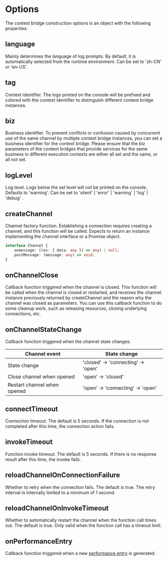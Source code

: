 # Options

The context bridge construction options is an object with the following properties:

## language

Mainly determines the language of log prompts. By default, it is automatically selected from the runtime environment. Can be set to 'zh-CN' or 'en-US'.

## tag

Context identifier. The logs printed on the console will be prefixed and colored with the context identifier to distinguish different context bridge instances.

## biz

Business identifier. To prevent conflicts or confusion caused by concurrent use of the same channel by multiple context bridge instances,
you can set a business identifier for the context bridge.
Please ensure that the biz parameters of the context bridges
that provide services for the same business in different execution contexts are either all set and the same, or all not set.

## logLevel

Log level. Logs below the set level will not be printed on the console.
Defaults to 'warning'. Can be set to 'silent' | 'error' | 'warning' | 'log' | 'debug' .

## createChannel

Channel factory function. Establishing a connection requires creating a channel, and this function will be called. Expects to return an instance implementing the channel interface or a Promise object.

```typescript
interface Channel {
    onmessage: ((ev: { data: any }) => any) | null;
    postMessage: (message: any) => void;
}
```

## onChannelClose

Callback function triggered when the channel is closed. This function will be called when the channel is closed or restarted,
and receives the channel instance previously returned by createChannel and the reason why the channel was closed as parameters.
You can use this callback function to do some cleanup work, such as releasing resources, closing underlying connections, etc.

## onChannelStateChange

Callback function triggered when the channel state changes.

| Channel event               | State change                     |
| --------------------------- | -------------------------------- |
| State change                | 'closed' → 'connecting' → 'open' |
| Close channel when opened   | 'open' → 'closed'                |
| Restart channel when opened | 'open' → 'connecting' → 'open'   |

## connectTimeout

Connection timeout. The default is 5 seconds. If the connection is not completed after this time, the connection action fails.

## invokeTimeout

Function invoke timeout. The default is 5 seconds. If there is no response result after this time, the invoke fails.

## reloadChannelOnConnectionFailure

Whether to retry when the connection fails. The default is true. The retry interval is internally limited to a minimum of 1 second.

## reloadChannelOnInvokeTimeout

Whether to automatically restart the channel when the function call times out. The default is true. Only valid when the function call has a timeout limit.

## onPerformanceEntry

Callback function triggered when a new [performance entry](./performance-entry.md) is generated.
